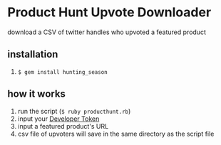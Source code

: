 # Product Hunt Upvote Downloader
download a CSV of twitter handles who upvoted a featured product

## installation
1. ```$ gem install hunting_season```

## how it works
1. run the script (```$ ruby producthunt.rb```)
2. input your [Developer Token](https://www.producthunt.com/v1/oauth/applications)
2. input a featured product's URL
3. csv file of upvoters will save in the same directory as the script file
